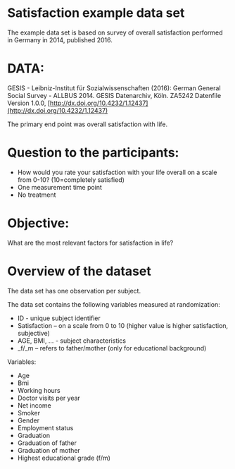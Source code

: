 # Satisfaction example data set

The example data set is based on survey of overall satisfaction performed in Germany in 2014, published 2016.

# DATA:  

GESIS - Leibniz-Institut für Sozialwissenschaften (2016): German General Social Survey - ALLBUS 2014. GESIS Datenarchiv, Köln. ZA5242 Datenfile Version 1.0.0, [http://dx.doi.org/10.4232/1.12437](http://dx.doi.org/10.4232/1.12437)

The primary end point was overall satisfaction with life.

# Question to the participants: 

* How would you rate your satisfaction with your life overall on a scale from 0-10? (10=completely satisfied)
* One measurement time point
* No treatment

# Objective: 

What are the most relevant factors for satisfaction in life?

# Overview of the dataset

The data set has one observation per subject.

The data set contains the following variables measured at randomization:

* ID - unique subject identifier
* Satisfaction – on a scale from 0 to 10 (higher value is higher satisfaction, subjective)
* AGE, BMI, … - subject characteristics
* _f/_m – refers to father/mother (only for educational background)

Variables: 

* Age
* Bmi
* Working hours
* Doctor visits per year
* Net income
* Smoker
* Gender
* Employment status
* Graduation
* Graduation of father
* Graduation of mother
* Highest educational grade (f/m)
